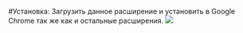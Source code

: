 #Установка:
Загрузить данное расширение и установить в Google Chrome так же как и остальные расширения.
![](http://troll-face.ru/static/mememaker/9/8/28250-s-dnyom-rozhdeniya-moya-prelest.jpg)
